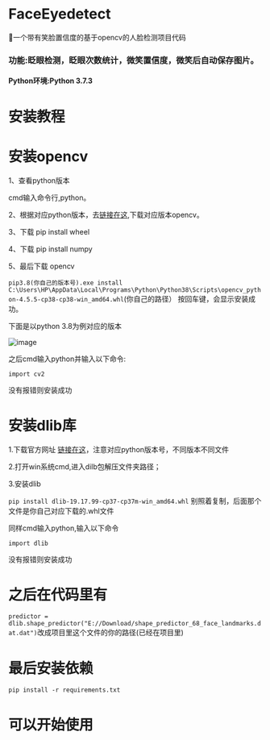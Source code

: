 # FaceEyedetect

🐼一个带有笑脸置信度的基于opencv的人脸检测项目代码

### 功能:眨眼检测，眨眼次数统计，微笑置信度，微笑后自动保存图片。

#### Python环境:Python 3.7.3

# 安装教程

# 安装opencv

1、查看python版本

cmd输入命令行,python。

2、根据对应python版本，去[链接在这](https://www.lfd.uci.edu/~gohlke/pythonlibs/),下载对应版本opencv。


3、下载 pip install wheel

4、下载 pip install numpy

5、最后下载 opencv

```pip3.8(你自己的版本号).exe install C:\Users\HP\AppData\Local\Programs\Python\Python38\Scripts\opencv_python-4.5.5-cp38-cp38-win_amd64.whl```(你自己的路径）
按回车键，会显示安装成功。

下面是以python 3.8为例对应的版本

![image](https://user-images.githubusercontent.com/93638514/222913425-b59ba53c-7880-4278-8ec1-f6ce0a68d999.png)

之后cmd输入python并输入以下命令:

```import cv2```

没有报错则安装成功

# 安装dlib库

1.下载官方网址 [链接在这](http://dlib.net/)，注意对应python版本号，不同版本不同文件

2.打开win系统cmd,进入dilb包解压文件夹路径；

3.安装dlib

```pip install dlib-19.17.99-cp37-cp37m-win_amd64.whl``` 别照着复制，后面那个文件是你自己对应下载的.whl文件

同样cmd输入python,输入以下命令

```import dlib```
   
 没有报错则安装成功

# 之后在代码里有

```predictor = dlib.shape_predictor("E://Download/shape_predictor_68_face_landmarks.dat.dat")```改成项目里这个文件的你的路径(已经在项目里)

# 最后安装依赖

```pip install -r requirements.txt```

# 可以开始使用




